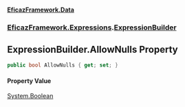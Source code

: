 #### [EficazFramework.Data](EficazFrameworkData.md 'EficazFramework Data')
### [EficazFramework.Expressions](EficazFrameworkData.md#EficazFramework.Expressions 'EficazFramework.Expressions').[ExpressionBuilder](EficazFramework.Expressions/ExpressionBuilder.md 'EficazFramework.Expressions.ExpressionBuilder')

## ExpressionBuilder.AllowNulls Property

```csharp
public bool AllowNulls { get; set; }
```

#### Property Value
[System.Boolean](https://docs.microsoft.com/en-us/dotnet/api/System.Boolean 'System.Boolean')